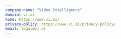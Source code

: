 ```yaml
---
company-name: "Video Intelligence"
domain: vi.ai
home: https://www.vi.ai/
privacy-policy: https://www.vi.ai/privacy-policy/
email: legal@vi.ai
---
```




